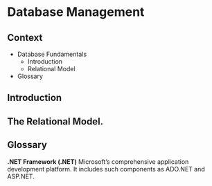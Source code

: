 # Database Management

## Context

- Database Fundamentals
  - Introduction
  - Relational Model
- Glossary

## Introduction

## The Relational Model.

## Glossary

**.NET Framework (.NET)** Microsoft’s comprehensive application development platform. It includes such components as ADO.NET and ASP.NET.

